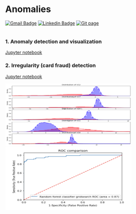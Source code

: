 # Anomalies

[![Gmail Badge](https://img.shields.io/badge/Gmail-d14836?style=flat-square&logo=Gmail&logoColor=white&link=mailto:reejugn.kim@gmail.com)](mailto:reejung.kim@gmail.com) 
[![Linkedin Badge](https://img.shields.io/badge/-LinkedIn-blue?style=flat-square&logo=Linkedin&logoColor=white&link=www.linkedin.com/in/reejungkim/)](https://www.linkedin.com/in/reejungkim/) 
[![Git page](http://img.shields.io/badge/-Portfolio-black?style=flat-square&logo=github&link=https://reejungkim.github.io/)](https://reejungkim.github.io/)
<br></br>

### 1. Anomaly detection and visualization
[Jupyter notebook](Boston%20housing%20outliers.ipynb)
    
### 2. Irregularity (card fraud) detection
[Jupyter notebook](credit%20card%20fraud%20detection%20v2.ipynb)


<img src="img/difference.png" height="200" width="400"><img src="img/fraud_detection_roc.png" height="200" width="400">



